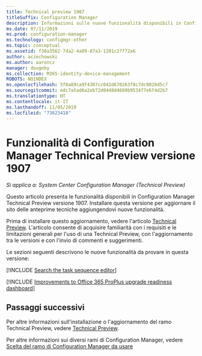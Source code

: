 ```yaml
---
title: Technical preview 1907
titleSuffix: Configuration Manager
description: Informazioni sulle nuove funzionalità disponibili in Configuration Manager Technical Preview Branch versione 1907.
ms.date: 07/11/2019
ms.prod: configuration-manager
ms.technology: configmgr-other
ms.topic: conceptual
ms.assetid: f30a3562-7da2-4a09-87a3-1201c27f72a6
author: aczechowski
ms.author: aaroncz
manager: dougeby
ms.collection: M365-identity-device-management
ROBOTS: NOINDEX
ms.openlocfilehash: 5f0a89ca9f4307cc042d670263f0c7dc9028d5c7
ms.sourcegitcommit: edc7a5ad6a2eb72d0448d4689b9534f7e6f4d2b7
ms.translationtype: HT
ms.contentlocale: it-IT
ms.lasthandoff: 11/05/2019
ms.locfileid: "73623418"
---
```

# <a name="features-in-configuration-manager-technical-preview-version-1907"></a>Funzionalità di Configuration Manager Technical Preview versione 1907

*Si applica a: System Center Configuration Manager (Technical Preview)*

Questo articolo presenta le funzionalità disponibili in Configuration Manager Technical Preview versione 1907. Installare questa versione per aggiornare il sito delle anteprime tecniche aggiungendovi nuove funzionalità.

Prima di installare questo aggiornamento, vedere l'articolo [Technical Preview](/sccm/core/get-started/technical-preview). L'articolo consente di acquisire familiarità con i requisiti e le limitazioni generali per l'uso di una Technical Preview, con l'aggiornamento tra le versioni e con l'invio di commenti e suggerimenti.

Le sezioni seguenti descrivono le nuove funzionalità da provare in questa versione:

<!-- [!INCLUDE [Example feature name](includes/1903/1234567.md)] -->

[!INCLUDE [Search the task sequence editor](includes/1907/4621085.md)]

[!INCLUDE [Improvements to Office 365 ProPlus upgrade readiness dashboard](includes/1907/4021125.md)]

<!-- ## Known issues -->

<!-- [!INCLUDE [Client health dashboard](includes/1903/known-issue-health.md)] -->

## <a name="next-steps"></a>Passaggi successivi

Per altre informazioni sull'installazione o l'aggiornamento del ramo Technical Preview, vedere [Technical Preview](/sccm/core/get-started/technical-preview).

Per altre informazioni sui diversi rami di Configuration Manager, vedere [Scelta del ramo di Configuration Manager da usare](/sccm/core/understand/which-branch-should-i-use)
